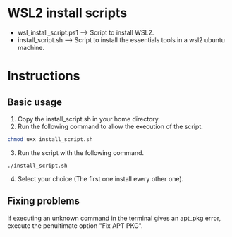 # WSL2 install scripts
* wsl_install_script.ps1 --> Script to install WSL2.
* install_script.sh --> Script to install the essentials tools in a wsl2 ubuntu machine.

# Instructions
## Basic usage
1. Copy the install_script.sh in your home directory.
2. Run the following command to allow the execution of the script.
```bash
chmod u+x install_script.sh
```
3. Run the script with the following command.
```
./install_script.sh
```
4. Select your choice (The first one install every other one).

## Fixing problems

If executing an unknown command in the terminal gives an apt_pkg error, execute the penultimate option "Fix APT PKG".

